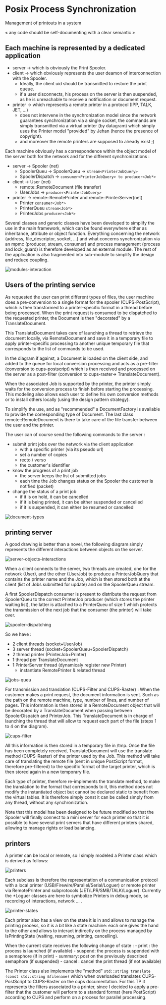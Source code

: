 # Posix Process Synchronization

Management of printouts in a system

« any code should be self-documenting with a clear semantic »

## Each machine is represented by a dedicated application

- server → which is obviously the Print Spooler.
- client → which obviously represents the user deamon of interconnection with the Spooler.
    - Ideally, the client uid should be transmitted to restore the print queue.
    - if a user disconnects, his process on the server is then suspended, as he is unreachable to receive a notification or document request.
- printer → which represents a remote printer in a protocol (IPP, TALK, JET, ...)
    - does not intervene in the synchronization model since the network guarantees synchronization via a single socket, the commands are simply transmitted via a virtual printer (by datagram) which simply uses the Printer model "provided" by Jehan (hence the presence of copyright).
    - and moreover the remote printers are supposed to already exist ;)

Each machine obviously has a correspondence within the object model of the server both for the network and for the different synchronizations :

- server → Spooler (net)
  - SpoolerQueu → SpoolerQueu → `stream<PrinterJobQuery>`
  - SpoolerDispatch → `consumer<PrinterJobQuery> to producer<Job*>`
- client → User (net)
  - remote::RemoteDocument (file transfer)
  - UserJobs → `producer<PrinterJobQuery>`
- printer → remote::RemotePrinter and remote::PrinterServer(net)
  - Printer `consumer<Job*>`
  - PrinterQueu `stream<Job*>`
  - PrinterJobs `producer<Job*>`

Several classes and generic classes have been developed to simplify the use in the main framework, which can be found everywhere either as inheritance, attribute or object function. Everything concerning the network (address, file_descriptor, socket, ...) and what concerns synchronization via an mpmc (producer, stream, consumer) and process management (process and lock_guard) is therefore developed as an external module. The rest of the application is also fragmented into sub-module to simplify the design and reduce coupling.

![modules-interaction](figures/modules-interaction.png)

## Users of the printing service

As requested the user can print different types of files, the user machine does a pre-conversion to a single format for the spooler (CUPS-PostScript), which is then transformed to a printer-specific format in a thread before being processed. When the print request is consumed to be dispatched to the requested printer, the Document is then "decorated" by a TranslateDocument.

This TranslateDocument takes care of launching a thread to retrieve the document locally, via RemoteDocument and save it in a temporary file to apply printer-specific processing to another unique temporary file that corresponds to the list of commands to be used.

In the diagram if against, a Document is loaded on the client side, and added to the queue for local conversion processing and acts as a pre-filter (conversion to cups-postscript) which is then received and processed on the server as a post-filter (conversion to cups-raster→ TranslateDocument).

When the associated Job is supported by the printer, the printer simply waits for the conversion process to finish before starting the processing. This modeling also allows each user to define his own conversion methods or to install others locally (using the design pattern strategy).

To simplify the use, and as "recommended" a DocumentFactory is available to provide the corresponding type of Document. The last class remote::RemoteDocument is there to take care of the file transfer between the user and the printer.

The user can of course send the following commands to the server :

- submit print jobs over the network via the client application
  - with a specific printer (via its pseudo url)
  - set a number of copies
  - recto / verso
  - the customer's identifier
- know the progress of a print job
  - the server keeps the list of submitted jobs
  - each time the Job changes status on the Spooler the customer is notified (packet)
- change the status of a print job
  - if it is on hold, it can be cancelled
  - if it is being printed, it can be either suspended or cancelled
  - if it is suspended, it can either be resumed or cancelled

![document-types](figures/document-types.png)

## printing server

A good drawing is better than a novel, the following diagram simply represents the different interactions between objects on the server.

![server-objects-interactions](figures/server-objects-interactions.png)

When a client connects to the server, two threads are created, one for the network (User), and the other (UserJob) to produce a PrinterJobQuery that contains the printer name and the Job, which is then stored both at the client (list of Jobs submitted for update) and on the SpoolerQueu stream.

A first SpoolerDispatch consumer is present to distribute the request from SpoolerQueu to the correct PrinterJob producer (which stores the printer waiting list), the latter is attached to a PrinterQueu of size 1 which protects the transmission of the next job that the consumer (the printer) will take over.

![spooler-dispatching](figures/spooler-dispatching.png)

So we have :
- 2 client threads (socket+UserJob)
- 3 server thread (socket+SpoolerQueu+SpoolerDispatch)
- 2 thread printer (PrinterJob+Printer)
- 1 thread per TranslateDocument
- 1 PrinterServer thread (dynamicaly register new Printer)
  - instantiate RemotePrinter & related thread
  
![jobs-queu](figures/jobs-queu.png)

For transmission and translation (CUPS-Filter and CUPS-Raster) : When the customer makes a print request, the document information is sent. Such as the path on the remote machine, type, number of lines, and number of pages. This information is then stored in a RemoteDocument object that will be decorated by a TranslateDocument when passing between SpoolerDispatch and PrinterJob. This TranslateDocument is in charge of launching the thread that will allow to request each part of the file (steps 1 to 4 on the diagram).

![cups-filter](figures/cups-filter.png)

All this information is then stored in a temporary file in /tmp. Once the file has been completely received, TranslateDocument will use the translate method (CUPS-Raster) of the printer used by the Job. This method will take care of translating the remote file (sent in unique PostScript format, therefore pre-filtered) to the specific format of the target printer, which is then stored again in a new temporary file.

Each type of printer, therefore re-implements the translate method, to make the translation to the format that corresponds to it, this method does not modify the instantiated object but cannot be declared static to benefit from the virtual tables. It is therefore simply const it can be called simply from any thread, without any synchronization.

Note that this model has been designed to be future modified so that the Spooler will finally connect to a mini server for each printer so that it is possible to have several print servers that have different printers shared, allowing to manage rights or load balancing.

## printers

A printer can be local or remote, so I simply modeled a Printer class which is derived as follows:

![printers](figures/printers.png)

Each subclass is therefore the representation of a communication protocol with a local printer (USB/Firewire/Parallel/Serial/Loguer) or remote printer via RemotePrinter and subprotocols (JET/LPR/SMB/TALK/Loguer). Currently the *Loguer classes are here to symbolize Printers in debug mode, so recording of interactions, network ... .

![printer-states](figures/printer-states.png)

Each printer also has a view on the state it is in and allows to manage the printing process, so it is a bit like a state machine: each one gives the hand to the other and allows to interact indirectly on the process managed by IsPrintingState (waiting, resuming, printing, cancelling).

When the current state receives the following change of state :
    - print : the process is launched (if available)
    - suspend: the process is suspended with a semaphore (if in print)
    - summary: post on the previously described semaphore (if suspended)
    - cancel : cancel the print thread (if not available)

The Printer class also implements the "method" `std::string translate (const std::string &filename)` which when overloaded translates CUPS-PostScript to CUPS-Raster on the cups documentation. For this TP it represents the filters associated to a printer, since I decided to apply a pre-filter that the customer will perform to a standard format (here PostScript) according to CUPS and perform on a process for parallel processing.